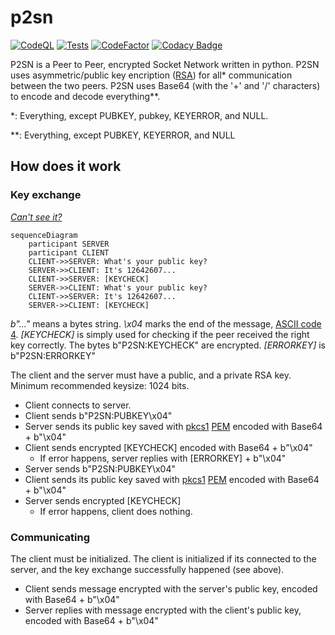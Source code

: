 # p2sn

[![CodeQL](https://github.com/koviubi56/p2sn/actions/workflows/codeql-analysis.yml/badge.svg)](https://github.com/koviubi56/p2sn/actions/workflows/codeql-analysis.yml)
[![Tests](https://github.com/koviubi56/p2sn/actions/workflows/tests.yml/badge.svg)](https://github.com/koviubi56/p2sn/actions/workflows/tests.yml)
[![CodeFactor](https://www.codefactor.io/repository/github/koviubi56/p2sn/badge)](https://www.codefactor.io/repository/github/koviubi56/p2sn)
[![Codacy Badge](https://app.codacy.com/project/badge/Grade/8425401d1e874be1a4c02b31ab5e48d4)](https://www.codacy.com/gh/koviubi56/p2sn/dashboard?utm_source=github.com&utm_medium=referral&utm_content=koviubi56/p2sn&utm_campaign=Badge_Grade)

P2SN is a Peer to Peer, encrypted Socket Network written in python.
P2SN uses asymmetric/public key encription ([RSA](https://pypi.org/project/rsa/)) for all\* communication between the two peers.
P2SN uses Base64 (with the '+' and '/' characters) to encode and decode everything\*\*.

\*: Everything, except PUBKEY, pubkey, KEYERROR, and NULL.

\*\*: Everything, except PUBKEY, KEYERROR, and NULL

## How does it work

### Key exchange

_[Can't see it?](https://gist.github.com/koviubi56/aaa2309ce82123b97e29a70354298b41)_

```mermaid
sequenceDiagram
    participant SERVER
    participant CLIENT
    CLIENT->>SERVER: What's your public key?
    SERVER->>CLIENT: It's 12642607...
    CLIENT->>SERVER: [KEYCHECK]
    SERVER->>CLIENT: What's your public key?
    CLIENT->>SERVER: It's 12642607...
    SERVER->>CLIENT: [KEYCHECK]
```

_b"..."_ means a bytes string.
_\x04_ marks the end of the message, [ASCII code 4](https://theasciicode.com.ar/ascii-control-characters/eot-end-of-transmission-diamonds-card-suit-ascii-code-4.html).
_[KEYCHECK]_ is simply used for checking if the peer received the right key correctly. The bytes b"P2SN:KEYCHECK" are encrypted.
_[ERRORKEY]_ is b"P2SN:ERRORKEY"

The client and the server must have a public, and a private RSA key. Minimum recommended keysize: 1024 bits.

- Client connects to server.
- Client sends b"P2SN:PUBKEY\x04"
- Server sends its public key saved with [pkcs1](https://en.wikipedia.org/wiki/PKCS_1) [PEM](https://en.wikipedia.org/wiki/Privacy-Enhanced_Mail) encoded with Base64 + b"\x04"
- Client sends encrypted [KEYCHECK] encoded with Base64 + b"\x04"
  - If error happens, server replies with [ERRORKEY] + b"\x04"
- Server sends b"P2SN:PUBKEY\x04"
- Client sends its public key saved with [pkcs1](https://en.wikipedia.org/wiki/PKCS_1) [PEM](https://en.wikipedia.org/wiki/Privacy-Enhanced_Mail) encoded with Base64 + b"\x04"
- Server sends encrypted [KEYCHECK]
  - If error happens, client does nothing.

### Communicating

The client must be initialized. The client is initialized if its connected to the server, and the key exchange successfully happened (see above).

- Client sends message encrypted with the server's public key, encoded with Base64 + b"\x04"
- Server replies with message encrypted with the client's public key, encoded with Base64 + b"\x04"
